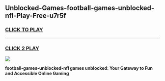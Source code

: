 
## Unblocked-Games-football-games-unblocked-nfl-Play-Free-u7r5f
<h3>
<a href="https://premium76.site?title=football-games-unblocked-nfl&ref=21A">CLICK TO PLAY</a></h3>
<hr>

<h3>
<a href="https://premium76.site?title=football-games-unblocked-nfl&ref=21A">CLICK 2 PLAY</a>
  
</h3>

<a href="https://premium76.site?title=football-games-unblocked-nfl&ref=21A"><img src="https://clearcache.store/games.png"></a>


**football-games-unblocked-nfl games unblocked: Your Gateway to Fun and Accessible Online Gaming**
